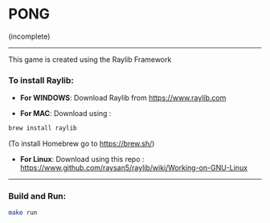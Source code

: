 # PONG
(incomplete)

<hr>

This game is created using the Raylib Framework

### To install Raylib:

- **For WINDOWS**:
Download Raylib from https://www.raylib.com

- **For MAC**:
Download using :
```bash
brew install raylib
```
(To install Homebrew go to https://brew.sh/)

- **For Linux**:
Download using this repo : https://www.github.com/raysan5/raylib/wiki/Working-on-GNU-Linux

<hr>

### Build and Run:

```bash
make run
```

